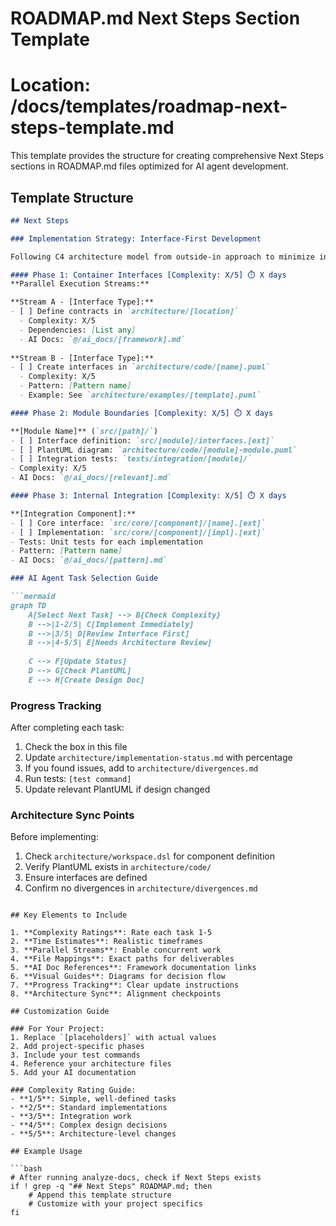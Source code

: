# ROADMAP.md Next Steps Section Template
# Location: /docs/templates/roadmap-next-steps-template.md

This template provides the structure for creating comprehensive Next Steps sections in ROADMAP.md files optimized for AI agent development.

## Template Structure

```markdown
## Next Steps

### Implementation Strategy: Interface-First Development

Following C4 architecture model from outside-in approach to minimize integration issues.

#### Phase 1: Container Interfaces [Complexity: X/5] ⏱️ X days
**Parallel Execution Streams:**

**Stream A - [Interface Type]:**
- [ ] Define contracts in `architecture/[location]`
  - Complexity: X/5
  - Dependencies: [List any]
  - AI Docs: `@/ai_docs/[framework].md`
  
**Stream B - [Interface Type]:**
- [ ] Create interfaces in `architecture/code/[name].puml`
  - Complexity: X/5
  - Pattern: [Pattern name]
  - Example: See `architecture/examples/[template].puml`

#### Phase 2: Module Boundaries [Complexity: X/5] ⏱️ X days

**[Module Name]** (`src/[path]/`)
- [ ] Interface definition: `src/[module]/interfaces.[ext]`
- [ ] PlantUML diagram: `architecture/code/[module]-module.puml`
- [ ] Integration tests: `tests/integration/[module]/`
- Complexity: X/5
- AI Docs: `@/ai_docs/[relevant].md`

#### Phase 3: Internal Integration [Complexity: X/5] ⏱️ X days

**[Integration Component]:**
- [ ] Core interface: `src/core/[component]/[name].[ext]`
- [ ] Implementation: `src/core/[component]/[impl].[ext]`
- Tests: Unit tests for each implementation
- Pattern: [Pattern name]
- AI Docs: `@/ai_docs/[pattern].md`

### AI Agent Task Selection Guide

```mermaid
graph TD
    A[Select Next Task] --> B{Check Complexity}
    B -->|1-2/5| C[Implement Immediately]
    B -->|3/5| D[Review Interface First]
    B -->|4-5/5| E[Needs Architecture Review]
    
    C --> F[Update Status]
    D --> G[Check PlantUML]
    E --> H[Create Design Doc]
```

### Progress Tracking

After completing each task:
1. Check the box in this file
2. Update `architecture/implementation-status.md` with percentage
3. If you found issues, add to `architecture/divergences.md`
4. Run tests: `[test command]`
5. Update relevant PlantUML if design changed

### Architecture Sync Points

Before implementing:
1. Check `architecture/workspace.dsl` for component definition
2. Verify PlantUML exists in `architecture/code/`
3. Ensure interfaces are defined
4. Confirm no divergences in `architecture/divergences.md`
```

## Key Elements to Include

1. **Complexity Ratings**: Rate each task 1-5
2. **Time Estimates**: Realistic timeframes
3. **Parallel Streams**: Enable concurrent work
4. **File Mappings**: Exact paths for deliverables
5. **AI Doc References**: Framework documentation links
6. **Visual Guides**: Diagrams for decision flow
7. **Progress Tracking**: Clear update instructions
8. **Architecture Sync**: Alignment checkpoints

## Customization Guide

### For Your Project:
1. Replace `[placeholders]` with actual values
2. Add project-specific phases
3. Include your test commands
4. Reference your architecture files
5. Add your AI documentation

### Complexity Rating Guide:
- **1/5**: Simple, well-defined tasks
- **2/5**: Standard implementations
- **3/5**: Integration work
- **4/5**: Complex design decisions
- **5/5**: Architecture-level changes

## Example Usage

```bash
# After running analyze-docs, check if Next Steps exists
if ! grep -q "## Next Steps" ROADMAP.md; then
    # Append this template structure
    # Customize with your project specifics
fi
```
